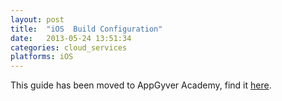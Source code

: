 ```yaml
---
layout: post
title:  "iOS  Build Configuration"
date:   2013-05-24 13:51:34
categories: cloud_services
platforms: iOS
---
```


This guide has been moved to AppGyver Academy, find it [here](https://academy.appgyver.com/categories/8-distribution/contents/27-ios-build-configuration).